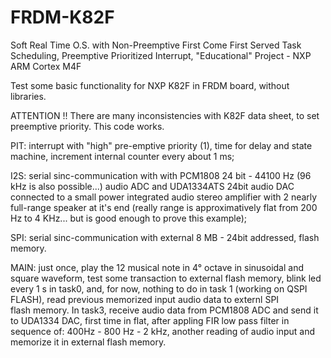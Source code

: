 # FRDM-K82F

Soft Real Time O.S. with Non-Preemptive First Come First Served Task Scheduling, Preemptive Prioritized Interrupt, "Educational" Project - NXP ARM Cortex M4F

Test some basic functionality for NXP K82F in FRDM board, without libraries.

ATTENTION !! There are many inconsistencies with K82F data sheet, to set preemptive priority. This code works.


PIT: interrupt with "high" pre-emptive priority (1), time for delay and state machine, increment internal counter every about 1 ms;
    
I2S: serial sinc-communication with with PCM1808 24 bit - 44100 Hz (96 kHz is also possible...) audio ADC and UDA1334ATS 24bit audio 
     DAC connected to a small power integrated audio stereo amplifier with 2 nearly full-range speaker at it's end (really range is 
     approximatively flat from 200 Hz to 4 KHz... but is good enough to prove this example);
    
SPI: serial sinc-communication with external 8 MB - 24bit addressed, flash memory.
    
MAIN: just once, play the 12 musical note in 4° octave in sinusoidal and square waveform, test some transaction to external flash memory,
      blink led every 1 s in task0, and, for now, nothing to do in task 1 (working on QSPI FLASH), read previous memorized input audio data to externl SPI    
      flash memory. 
      In task3, receive audio data from PCM1808 ADC and send it to UDA1334 DAC, first time in flat, after appling FIR low pass filter 
      in sequence of: 400Hz - 800 Hz - 2 kHz, another reading of audio input and memorize it in external flash memory. 

